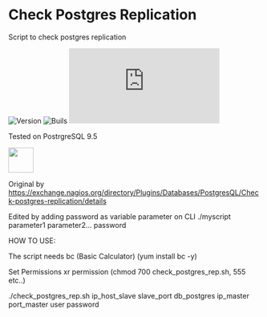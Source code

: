 # Check Postgres Replication

Script to check postgres replication

![Version](https://img.shields.io/badge/version-1.0.0-green.svg)
![Buils](https://img.shields.io/badge/build-stable-green.svg)
![GitHub file size in bytes](https://img.shields.io/github/size/accenture016/Check-Postgres-Replication/check_postgres_rep.sh)

Tested on PostrgreSQL 9.5

<img src="https://www.postgresql.org/media/img/about/press/elephant.png" width="50" height="50">

Original by https://exchange.nagios.org/directory/Plugins/Databases/PostgresQL/Check-postgres-replication/details

Edited by adding password as variable parameter on CLI ./myscript parameter1 parameter2... password

HOW TO USE:

The script needs  bc (Basic Calculator) (yum install bc -y)

Set Permissions xr permission (chmod 700 check_postgres_rep.sh, 555 etc..)

./check_postgres_rep.sh ip_host_slave slave_port db_postgres ip_master port_master user password



